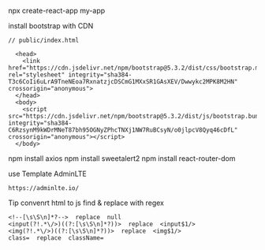 npx create-react-app my-app

install bootstrap with CDN

```
// public/index.html

  <head>
    <link href="https://cdn.jsdelivr.net/npm/bootstrap@5.3.2/dist/css/bootstrap.min.css" rel="stylesheet" integrity="sha384-T3c6CoIi6uLrA9TneNEoa7RxnatzjcDSCmG1MXxSR1GAsXEV/Dwwykc2MPK8M2HN" crossorigin="anonymous">
  </head>
  <body>
    <script src="https://cdn.jsdelivr.net/npm/bootstrap@5.3.2/dist/js/bootstrap.bundle.min.js" integrity="sha384-C6RzsynM9kWDrMNeT87bh95OGNyZPhcTNXj1NW7RuBCsyN/o0jlpcV8Qyq46cDfL" crossorigin="anonymous"></script>
  </body>
```

npm install axios
npm install sweetalert2
npm install react-router-dom

use Template AdminLTE

```
https://adminlte.io/
```

Tip convenrt html to js
find & replace with regex

```
<!--[\s\S\n]*?-->  replace  null
<input(?!.*\/>)((?:[\s\S\n]*?))>  replace  <input$1/>
<img(?!.*\/>)((?:[\s\S\n]*?))>  replace  <img$1/>
class=  replace  className=
```
